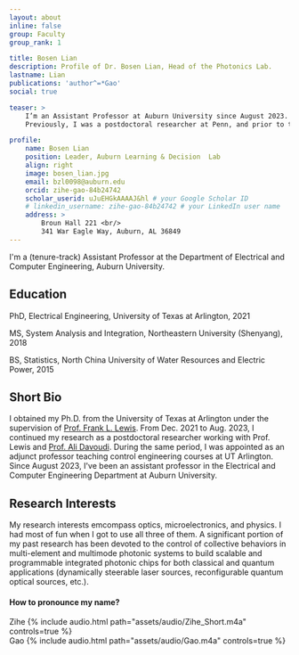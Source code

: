 ```yaml
---
layout: about
inline: false
group: Faculty
group_rank: 1

title: Bosen Lian
description: Profile of Dr. Bosen Lian, Head of the Photonics Lab.
lastname: Lian
publications: 'author^=*Gao'
social: true

teaser: >
    I’m an Assistant Professor at Auburn University since August 2023.
    Previously, I was a postdoctoral researcher at Penn, and prior to that, I served as a postdoctoral research scientist at Meta.

profile:
    name: Bosen Lian
    position: Leader, Auburn Learning & Decision  Lab
    align: right
    image: bosen_lian.jpg
    email: bzl0098@auburn.edu
    orcid: zihe-gao-84b24742
    scholar_userid: uJuEHGkAAAAJ&hl # your Google Scholar ID
    # linkedin_username: zihe-gao-84b24742 # your LinkedIn user name
    address: >
        Broun Hall 221 <br/>
        341 War Eagle Way, Auburn, AL 36849
---
```


I'm a (tenure-track) Assistant Professor at the Department of Electrical and Computer Engineering, Auburn University. 


<!-- ## Recent Pub (Selected)

* [ECOOP’24](https://conf.researchr.org/home/ecoop-2024){: target="_blank" } (Co-Chair)
* [OOPSLA’24](https://2024.splashcon.org/){: target="_blank" } (PC)
* [ICSE’24 NIER](https://conf.researchr.org/home/icse-2024){: target="_blank" } (PC)
* [PROGRAMMING’24](https://2024.programming-conference.org/){: target="_blank" } (PC)
* [ECOOP’23](https://conf.researchr.org/home/ecoop-2022){: target="_blank" } (Co-Chair)
* [ICSME’23]( https://conf.researchr.org/home/icsme-2023){: target="_blank" } (PC)
* [ISSTA’23](https://conf.researchr.org/home/issta-2023){: target="_blank" } (PC)
* [OOPSLA’23](https://2023.splashcon.org/){: target="_blank" } (PC)
* [ICSE’23 NIER](https://conf.researchr.org/home/icse-2023){: target="_blank" } (PC)
* [ICSE’22](https://conf.researchr.org/home/icse-2022){: target="_blank" } (PC)
* [ECOOP’22](https://conf.researchr.org/home/ecoop-2022){: target="_blank" } (PC)
* [ESOP’21](https://etaps.org/2021/esop){: target="_blank" } (PC)  
* [ACSOS'21](https://conf.researchr.org/home/acsos-2021){: target="_blank" } (PC)
* [ECOOP’20](https://2020.ecoop.org/){: target="_blank" } (PC)
* [ICFP’20](https://icfp20.sigplan.org/){: target="_blank" } (ERC)
* [PROGRAMMING’20](https://2020.programming-conference.org/){: target="_blank" } (PC)

[//]: * [CCGrid’20](http://cloudbus.org/ccgrid2020/){: target="_blank" } (PC)
[//]: * [FORTE’19](http://www.discotec.org/2019/forte.html){: target="_blank" } (PC)
[//]: * [MPLR’19](https://conf.researchr.org/home/mplr-2019){: target="_blank" } (PC)
[//]: * [PROGRAMMING’19](https://2019.programming-conference.org/){: target="_blank" } (PC)


**Selected Peer Review Services**

Automatica
IEEE Control System Letters
IEEE Open Journal of Control Systems
IEEE Transactions on Automatic Control
IEEE Transactions on Cybernetics
IEEE Transactions on Control of Network Systems
IEEE Transactions on Industrial Electronics
IEEE/ASME Transactions on Mechatronics
IEEE Transactions on Neural Networks and Learning Systems
IEEE Transactions on Systems, Man, and Cybernetics: Systems
IEEE American Control Conference
IEEE Conference on Decision and Control




## Organization of Scientific Events

* The ACM DEBS’19 conference (with Boris Koldehofe)
* Dagstuhl Seminar "Programming Languages for Distributed Systems and Distributed Data Management" (19442), 2019
* NII Shonan Meeting on "Programming Languages for Distributed Systems", 2019
* REBLS workshop series at Splash: REBLS'21,'20,'19,’18,’17,’16,’15,’14,REM’13
* COP’16 workshop at ECOOP -->

## Education

PhD, Electrical Engineering, University of Texas at Arlington, 2021

MS, System Analysis and Integration, Northeastern University (Shenyang), 2018

BS, Statistics, North China University of Water Resources and Electric Power, 2015


## Short Bio

I obtained my Ph.D. from the University of Texas at Arlington under the supervision of [Prof. Frank L. Lewis](https://www.uta.edu/academics/faculty/profile?username=flewis). From Dec. 2021 to Aug. 2023, I continued my research as a postdoctoral researcher working with Prof. Lewis and [Prof. Ali Davoudi](https://www.uta.edu/academics/faculty/profile?username=davoudi). During the same period, I was appointed as an adjunct professor teaching control engineering courses at UT Arlington. Since August 2023, I've been an assistant professor in the Electrical and Computer Engineering Department at Auburn University.


## Research Interests

My research interests emcompass optics, microelectronics, and physics. I had most of fun when I got to use all three of them. A significant portion of my past research has been devoted to the control of collective behaviors in multi-element and multimode photonic systems to build scalable and programmable integrated photonic chips for both classical and quantum applications (dynamically steerable laser sources, reconfigurable quantum optical sources, etc.).

<!-- <img src="/assets/img/research_triangle2.svg" width="400"> -->





#### How to pronounce my name?
<a id="zihe_audio"></a>
<div class="row mt-3">
    <div class="col-sm mt-3 mt-md-0">
        Zihe
        {% include audio.html path="assets/audio/Zihe_Short.m4a" controls=true %} 
    </div>
    <div class="col-sm mt-3 mt-md-0">
        Gao
        {% include audio.html path="assets/audio/Gao.m4a" controls=true %}
    </div>
</div>

